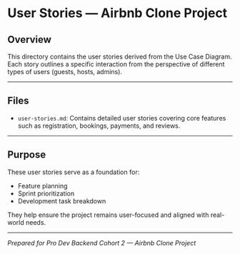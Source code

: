 # User Stories — Airbnb Clone Project

## Overview

This directory contains the user stories derived from the Use Case Diagram. Each story outlines a specific interaction from the perspective of different types of users (guests, hosts, admins).

---

## Files

- `user-stories.md`: Contains detailed user stories covering core features such as registration, bookings, payments, and reviews.

---

## Purpose

These user stories serve as a foundation for:

- Feature planning
- Sprint prioritization
- Development task breakdown

They help ensure the project remains user-focused and aligned with real-world needs.

---

*Prepared for Pro Dev Backend Cohort 2 — Airbnb Clone Project*
